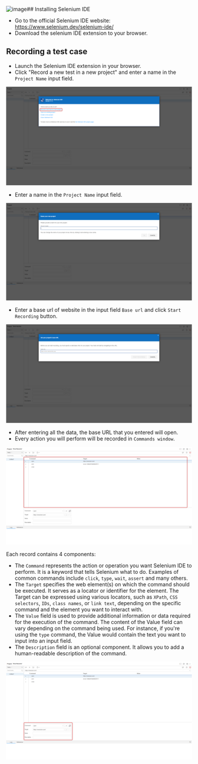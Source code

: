 ![image](https://github.com/Just-Bax/Selenium-ide-usage/assets/77232794/9d794717-045a-4c4c-a07a-7d3db163b383)## Installing Selenium IDE
- Go to the official Selenium IDE website: https://www.selenium.dev/selenium-ide/
- Download the selenium IDE extension to your browser.

## Recording a test case
- Launch the Selenium IDE extension in your browser.
- Click "Record a new test in a new project" and enter a name in the `Project Name` input field.

![image](documents/1.png)

- Enter a name in the `Project Name` input field.

![image](documents/2.png)

- Enter a base url of website in the input field `Base url` and click `Start Recording` button.

![image](documents/3.png)

- After entering all the data, the base URL that you entered will open.
- Every action you will perform will be recorded in `Commands window`.

![image](documents/4.png)

Each record contains 4 components:
- The `Command` represents the action or operation you want Selenium IDE to perform. It is a keyword that tells Selenium what to do. Examples of common commands include `click`, `type`, `wait`, `assert` and many others.
- The `Target` specifies the web element(s) on which the command should be executed. It serves as a locator or identifier for the element. The Target can be expressed using various locators, such as `XPath`, `CSS selectors`, `IDs`, `class names`, or `link text`, depending on the specific command and the element you want to interact with.
- The `Value` field is used to provide additional information or data required for the execution of the command. The content of the Value field can vary depending on the command being used. For instance, if you're using the `type` command, the Value would contain the text you want to input into an input field.
- The `Description` field is an optional component. It allows you to add a human-readable description of the command.

![image](documents/5.png)
